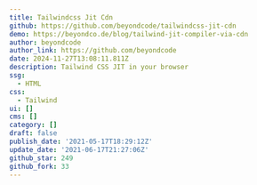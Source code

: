 ```yaml
---
title: Tailwindcss Jit Cdn
github: https://github.com/beyondcode/tailwindcss-jit-cdn
demo: https://beyondco.de/blog/tailwind-jit-compiler-via-cdn
author: beyondcode
author_link: https://github.com/beyondcode
date: 2024-11-27T13:08:11.811Z
description: Tailwind CSS JIT in your browser
ssg:
  - HTML
css:
  - Tailwind
ui: []
cms: []
category: []
draft: false
publish_date: '2021-05-17T18:29:12Z'
update_date: '2021-06-17T21:27:06Z'
github_star: 249
github_fork: 33
---
```

